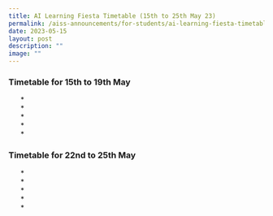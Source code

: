 ```yaml
---
title: AI Learning Fiesta Timetable (15th to 25th May 23)
permalink: /aiss-announcements/for-students/ai-learning-fiesta-timetable/
date: 2023-05-15
layout: post
description: ""
image: ""
---
```

<h3>Timetable for 15th to 19th May</h3>
<ul>
* <br>
* <br>
* <br>
* <br>
* <br>
</ul>

<h3>Timetable for 22nd to 25th May</h3>
<ul>
* <br>
* <br>
* <br>
* <br>
* <br>
</ul>